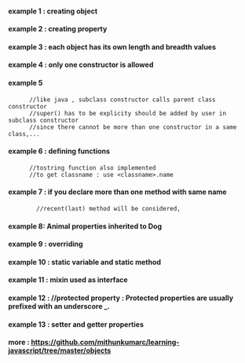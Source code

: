 
#### example 1 : creating object

#### example 2 : creating property

#### example 3 : each object has its own length and breadth values

#### example 4 : only one constructor is allowed 

#### example 5
          //like java , subclass constructor calls parent class constructor
          //super() has to be explicity should be added by user in subclass constructor
          //since there cannot be more than one constructor in a same class,...


#### example 6 : defining functions 

          //tostring function also implemented
          //to get classname : use <classname>.name

#### example 7 : if you declare more than one method with same name

            //recent(last) method will be considered, 

#### example 8: Animal properties inherited to Dog


#### example 9 : overriding


#### example 10 : static variable and static method


#### example 11 : mixin used as interface

#### example 12 : //protected property : Protected properties are usually prefixed with an underscore _.

#### example 13 : setter and getter properties

#### more : https://github.com/mithunkumarc/learning-javascript/tree/master/objects
